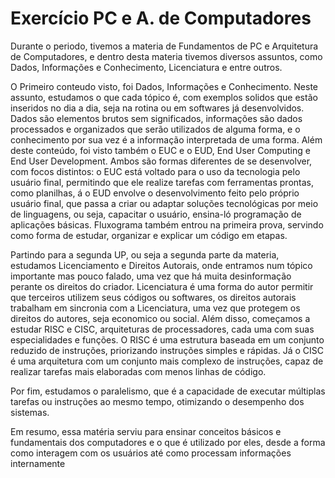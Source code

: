 # Exercício PC e A. de Computadores

Durante o periodo, tivemos a materia de Fundamentos de PC e Arquitetura de Computadores, e dentro desta materia tivemos diversos assuntos, como
Dados, Informações e Conhecimento, Licenciatura e entre outros.

O Primeiro conteudo visto, foi Dados, Informações e Conhecimento. Neste assunto, estudamos o que cada tópico é, com exemplos solidos que 
estão inseridos no dia a dia, seja na rotina ou em softwares já desenvolvidos. Dados são elementos brutos sem significados, informações são dados processados e organizados
que serão utilizados de alguma forma, e o conhecimento por sua vez é a informação interpretada de uma forma. 
Além deste conteúdo, foi visto também o EUC e o EUD, End User Computing e End User Development. Ambos são formas diferentes de se desenvolver, com focos distintos: o EUC está voltado para o uso da tecnologia pelo usuário final, permitindo que ele realize tarefas com ferramentas prontas, como planilhas, á o EUD envolve o desenvolvimento feito pelo próprio usuário final, que passa a criar ou adaptar soluções tecnológicas por meio de linguagens, ou seja, capacitar o usuário, ensina-ló programação de aplicações básicas. Fluxograma também entrou na primeira prova, servindo como forma de estudar, organizar e explicar um código em etapas.

Partindo para a segunda UP, ou seja a segunda parte da materia, estudamos Licenciamento e Direitos Autorais, onde entramos num tópico importante mas pouco falado, uma vez que há muita desinformação perante os direitos do criador. Licenciatura é uma forma do autor permitir que terceiros utilizem seus códigos ou softwares, os direitos autorais trabalham em sincronia com a Licenciatura, uma vez que protegem os direitos do autores, seja economico ou social. Além disso, começamos a estudar RISC e CISC, arquiteturas de processadores, cada uma com suas especialidades e funções. O RISC é uma estrutura baseada em um conjunto reduzido de instruções, priorizando instruções simples e rápidas. Já o CISC é uma arquitetura com um conjunto mais complexo de instruções, capaz de realizar tarefas mais elaboradas com menos linhas de código.

Por fim, estudamos o paralelismo, que é a capacidade de executar múltiplas tarefas ou instruções ao mesmo tempo, otimizando o desempenho dos sistemas.

Em resumo, essa matéria serviu para ensinar conceitos básicos e fundamentais dos computadores e o que é utilizado por eles, desde a forma como interagem com os usuários até como processam informações internamente
